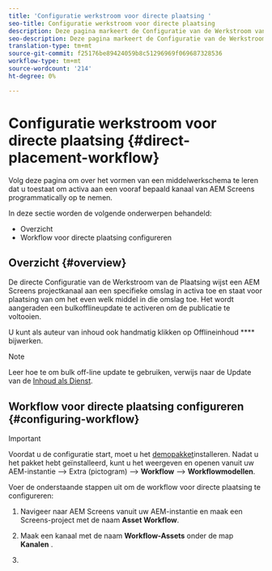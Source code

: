 ```yaml
---
title: 'Configuratie werkstroom voor directe plaatsing '
seo-title: Configuratie werkstroom voor directe plaatsing
description: Deze pagina markeert de Configuratie van de Werkstroom van de Directe Plaatsing.
seo-description: Deze pagina markeert de Configuratie van de Werkstroom van de Directe Plaatsing.
translation-type: tm+mt
source-git-commit: f25176be89424059b8c51296969f069687328536
workflow-type: tm+mt
source-wordcount: '214'
ht-degree: 0%

---
```



# Configuratie werkstroom voor directe plaatsing {#direct-placement-workflow}

Volg deze pagina om over het vormen van een middelwerkschema te leren dat u toestaat om activa aan een vooraf bepaald kanaal van AEM Screens programmatically op te nemen.

In deze sectie worden de volgende onderwerpen behandeld:

* Overzicht
* Workflow voor directe plaatsing configureren

## Overzicht {#overview}

De directe Configuratie van de Werkstroom van de Plaatsing wijst een AEM Screens projectkanaal aan een specifieke omslag in activa toe en staat voor plaatsing van om het even welk middel in die omslag toe. Het wordt aangeraden een bulkofflineupdate te activeren om de publicatie te voltooien.

U kunt als auteur van inhoud ook handmatig klikken op Offlineinhoud **** bijwerken.

>[!NOTE]
>
>Leer hoe te om bulk off-line update te gebruiken, verwijs naar de Update van de [Inhoud als Dienst](/help/user-guide/content-update-as-a-service.md).

## Workflow voor directe plaatsing configureren {#configuring-workflow}

>[!IMPORTANT]
>
>Voordat u de configuratie start, moet u het [demopakket](https://github.com/godanny86/screens-demo/releases/download/v.0.0.1/screens-demo.all-1.0-SNAPSHOT.zip)installeren. Nadat u het pakket hebt geïnstalleerd, kunt u het weergeven en openen vanuit uw AEM-instantie —> Extra (pictogram) —> **Workflow** —> **Workflowmodellen**.

Voer de onderstaande stappen uit om de workflow voor directe plaatsing te configureren:

1. Navigeer naar AEM Screens vanuit uw AEM-instantie en maak een Screens-project met de naam **Asset Workflow**.

1. Maak een kanaal met de naam **Workflow-Assets** onder de map **Kanalen** .

1. 
